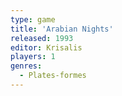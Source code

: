 ```yaml
---
type: game
title: 'Arabian Nights'
released: 1993
editor: Krisalis
players: 1
genres:
  - Plates-formes
---
```


